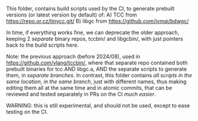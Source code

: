 This folder, contains build scripts used by the CI, to generate prebuilt versions
(or latest version by default) of:
A) TCC from https://repo.or.cz/tinycc.git/
B) libgc from https://github.com/ivmai/bdwgc/

In time, if everything works fine, we can deprecate the older approach, keeping 2 *separate*
binary repos, tccbin/ and libgcbin/, with just pointers back to the build scripts here.

Note: the previous approach (before 2024/08), used in https://github.com/vlang/tccbin/,
where that separate repo contained both prebuilt binaries for tcc AND libgc.a,
AND the separate scripts to generate them, in *separate branches*.
In contrast, this folder contains *all scripts in the same location, in the same branch*, just
with different names, thus making editing them all at the same time and in atomic commits,
that can be reviewed and tested separately in PRs on the CI *much easier*.

WARNING: this is still experimental, and should not be used, except to ease testing on the CI.
